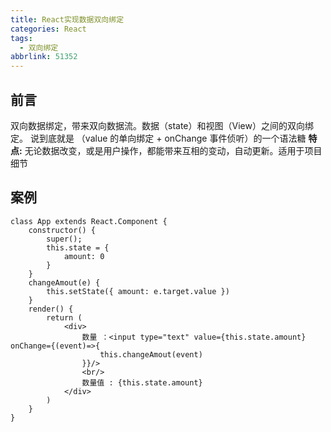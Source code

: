 ```yaml
---
title: React实现数据双向绑定
categories: React
tags:
  - 双向绑定
abbrlink: 51352
---
```

## 前言
双向数据绑定，带来双向数据流。数据（state）和视图（View）之间的双向绑定。
说到底就是 （value 的单向绑定 + onChange 事件侦听）的一个语法糖
**特点:** 无论数据改变，或是用户操作，都能带来互相的变动，自动更新。适用于项目细节
## 案例
```
class App extends React.Component {
    constructor() {
        super();
        this.state = {
            amount: 0
        }
    }
    changeAmout(e) {
        this.setState({ amount: e.target.value })
    }
    render() {
        return (
            <div>
                数量 ：<input type="text" value={this.state.amount} onChange={(event)=>{
                    this.changeAmout(event)
                }}/>
                <br/>
                数量值 : {this.state.amount}
            </div>
        )
    }
}
```

